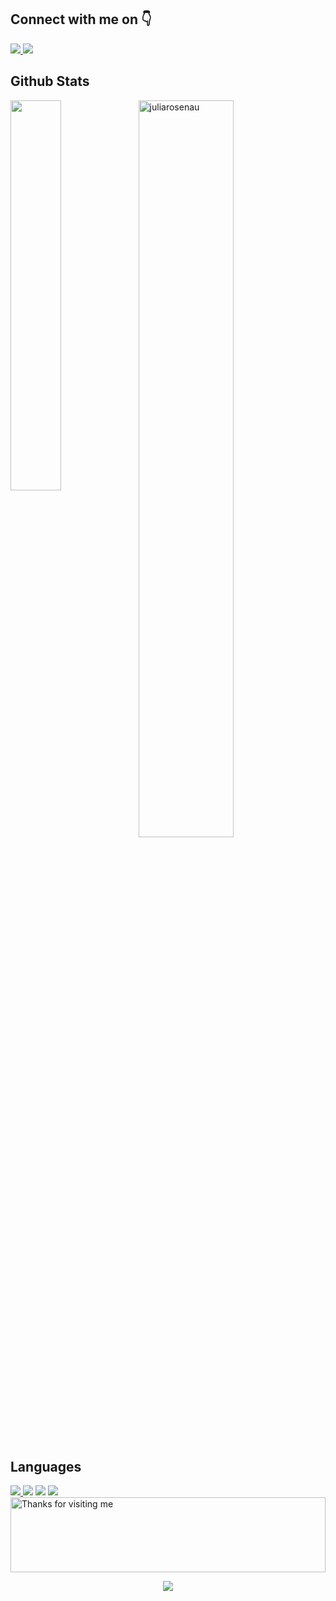 
<h2> Connect with me on 👇</h2>
<a href="https://www.linkedin.com/in/julia-rosenau-9b2678214/" target="_blank">
<img src="https://ziadoua.github.io/m3-Markdown-Badges/badges/LinkedIn/linkedin2.svg" />
</a>
<a href="https://www.instagram.com/juliarosenau?igsh=MXdpcDJvMmoxaTlvbQ%3D%3D&utm_source=qr">
<img src="https://ziadoua.github.io/m3-Markdown-Badges/badges/Instagram/instagram2.svg" />
</a>

<br/> 

<h2> Github Stats </h2> 
<a href="https://github.com/juliarosenau/github-readme-stats"><img align="left" width="40%" src="https://github-readme-stats.vercel.app/api/top-langs/?username=juliarosenau&layout=compact&theme=tokyonight" /></a>
<img width="55%" src="https://github-readme-streak-stats.herokuapp.com/?user=juliarosenau&theme=tokyonight" alt="juliarosenau" />
<br/>


<h2>Languages</h2>
<a href="https://www.instagram.com/juliarosenau?igsh=MXdpcDJvMmoxaTlvbQ%3D%3D&utm_source=qr">
<img src= <img src="https://ziadoua.github.io/m3-Markdown-Badges/badges/Java/java2.svg"/>
</a>
  <a>
    <img src="https://ziadoua.github.io/m3-Markdown-Badges/badges/HTML/html2.svg" target="_blank" />
  </a>

<img src="https://ziadoua.github.io/m3-Markdown-Badges/badges/CSS/css2.svg" target="_blank" />
<img src="https://ziadoua.github.io/m3-Markdown-Badges/badges/Javascript/javascript3.svg" target="_blank"  />


<img height="120" alt="Thanks for visiting me" width="100%" src="https://raw.githubusercontent.com/BrunnerLivio/brunnerlivio/master/images/marquee.svg" />
<p align="center">
  <img src="https://capsule-render.vercel.app/api?type=waving&color=gradient&height=60&section=footer&width=100"/>
</p>
